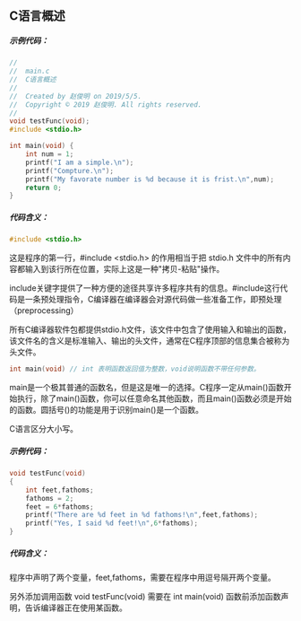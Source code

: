 ## C语言概述

##### 示例代码：

```c
//
//  main.c
//  C语言概述
//
//  Created by 赵俊明 on 2019/5/5.
//  Copyright © 2019 赵俊明. All rights reserved.
//
void testFunc(void);
#include <stdio.h>

int main(void) {
    int num = 1;
    printf("I am a simple.\n");
    printf("Compture.\n");
    printf("My favorate number is %d because it is frist.\n",num);
    return 0;
}
```

##### 代码含义：

```c
#include <stdio.h> 
```

这是程序的第一行，#include <stdio.h> 的作用相当于把 stdio.h 文件中的所有内容都输入到该行所在位置，实际上这是一种"拷贝-粘贴"操作。

include关键字提供了一种方便的途径共享许多程序共有的信息。#include这行代码是一条预处理指令，C编译器在编译器会对源代码做一些准备工作，即预处理（preprocessing）

所有C编译器软件包都提供stdio.h文件，该文件中包含了使用输入和输出的函数，该文件名的含义是标准输入、输出的头文件，通常在C程序顶部的信息集合被称为头文件。

```c
int main(void) // int 表明函数返回值为整数，void说明函数不带任何参数。
```

main是一个极其普通的函数名，但是这是唯一的选择。C程序一定从main()函数开始执行，除了main()函数，你可以任意命名其他函数，而且main()函数必须是开始的函数。圆括号()的功能是用于识别main()是一个函数。

C语言区分大小写。

##### 示例代码：

```c
void testFunc(void)
{
    int feet,fathoms;
    fathoms = 2;
    feet = 6*fathoms;
    printf("There are %d feet in %d fathoms!\n",feet,fathoms);
    printf("Yes, I said %d feet!\n",6*fathoms);
}
```

##### 代码含义：

程序中声明了两个变量，feet,fathoms，需要在程序中用逗号隔开两个变量。

另外添加调用函数 void testFunc(void) 需要在 int main(void) 函数前添加函数声明，告诉编译器正在使用某函数。